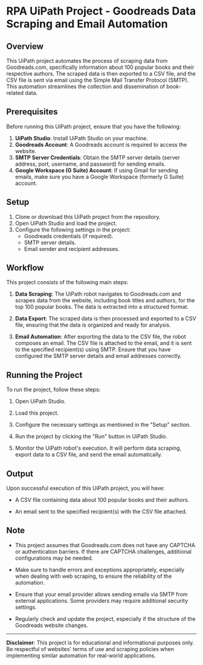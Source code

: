 # RPA UiPath Project - Goodreads Data Scraping and Email Automation

## Overview

This UiPath project automates the process of scraping data from Goodreads.com, specifically information about 100 popular books and their respective authors. The scraped data is then exported to a CSV file, and the CSV file is sent via email using the Simple Mail Transfer Protocol (SMTP). This automation streamlines the collection and dissemination of book-related data.

## Prerequisites

Before running this UiPath project, ensure that you have the following:

1. **UiPath Studio**: Install UiPath Studio on your machine.
2. **Goodreads Account**: A Goodreads account is required to access the website.
3. **SMTP Server Credentials**: Obtain the SMTP server details (server address, port, username, and password) for sending emails.
4. **Google Workspace (G Suite) Account**: If using Gmail for sending emails, make sure you have a Google Workspace (formerly G Suite) account.

## Setup

1. Clone or download this UiPath project from the repository.
2. Open UiPath Studio and load the project.
3. Configure the following settings in the project:
   - Goodreads credentials (if required).
   - SMTP server details.
   - Email sender and recipient addresses.

## Workflow

This project consists of the following main steps:

1. **Data Scraping**: The UiPath robot navigates to Goodreads.com and scrapes data from the website, including book titles and authors, for the top 100 popular books. The data is extracted into a structured format.

2. **Data Export**: The scraped data is then processed and exported to a CSV file, ensuring that the data is organized and ready for analysis.

3. **Email Automation**: After exporting the data to the CSV file, the robot composes an email. The CSV file is attached to the email, and it is sent to the specified recipient(s) using SMTP. Ensure that you have configured the SMTP server details and email addresses correctly.

## Running the Project

To run the project, follow these steps:

1. Open UiPath Studio.

2. Load this project.

3. Configure the necessary settings as mentioned in the "Setup" section.

4. Run the project by clicking the "Run" button in UiPath Studio.

5. Monitor the UiPath robot's execution. It will perform data scraping, export data to a CSV file, and send the email automatically.

## Output

Upon successful execution of this UiPath project, you will have:

- A CSV file containing data about 100 popular books and their authors.

- An email sent to the specified recipient(s) with the CSV file attached.

## Note

- This project assumes that Goodreads.com does not have any CAPTCHA or authentication barriers. If there are CAPTCHA challenges, additional configurations may be needed.

- Make sure to handle errors and exceptions appropriately, especially when dealing with web scraping, to ensure the reliability of the automation.

- Ensure that your email provider allows sending emails via SMTP from external applications. Some providers may require additional security settings.

- Regularly check and update the project, especially if the structure of the Goodreads website changes.

---

**Disclaimer**: This project is for educational and informational purposes only. Be respectful of websites' terms of use and scraping policies when implementing similar automation for real-world applications.
